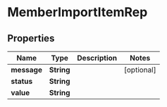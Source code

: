 

# MemberImportItemRep


## Properties

Name | Type | Description | Notes
------------ | ------------- | ------------- | -------------
**message** | **String** |  |  [optional]
**status** | **String** |  | 
**value** | **String** |  | 



